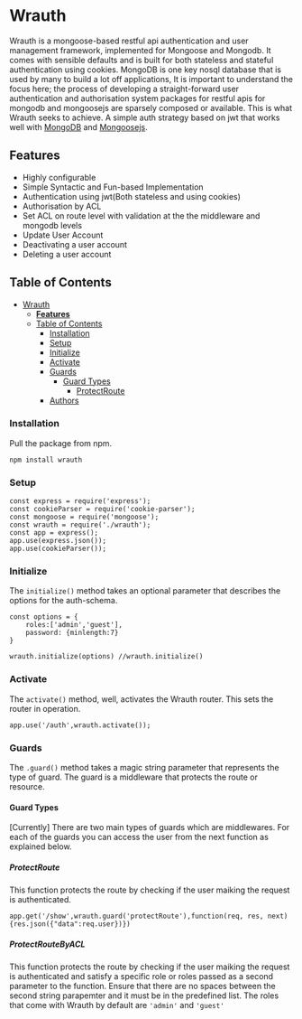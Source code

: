 # Wrauth
Wrauth is a mongoose-based restful api authentication and user management framework, implemented for Mongoose and Mongodb. It comes with sensible defaults and is built for both stateless and stateful authentication using cookies. MongoDB is one key nosql database that is used by many to build a lot off applications,   It is important to understand the focus here; the process of developing a straight-forward user authentication and authorisation system packages for restful apis for mongodb and mongoosejs are sparsely composed or available. This is what Wrauth seeks to achieve. A simple auth strategy based on jwt that works well with [MongoDB](https://www.mongodb.com/) and [Mongoosejs](https://mongoosejs.com/).

## **Features**
* Highly configurable
* Simple Syntactic and Fun-based Implementation
* Authentication using jwt(Both stateless and using cookies)
* Authorisation by ACL
* Set ACL on route level with validation at the the middleware and mongodb levels
* Update User Account
* Deactivating a user account
* Deleting a user account

## Table of Contents
- [Wrauth](#wrauth)
  - [**Features**](#features)
  - [Table of Contents](#table-of-contents)
    - [Installation](#installation)
    - [Setup](#setup)
    - [Initialize](#initialize)
    - [Activate](#activate)
    - [Guards](#guards)
      - [Guard Types](#guard-types)
        - [ProtectRoute](#protectroute)
    - [Authors](#authors)
        

<!-- toc -->

### Installation
Pull the package from npm.

```
npm install wrauth
```

### Setup

```
const express = require('express');
const cookieParser = require('cookie-parser');
const mongoose = require('mongoose');
const wrauth = require('./wrauth');
const app = express();
app.use(express.json());
app.use(cookieParser()); 

```

### Initialize
The ```initialize()``` method takes an optional parameter that describes the options for the auth-schema.   
```
const options = {
    roles:['admin','guest'],
    password: {minlength:7}
}

wrauth.initialize(options) //wrauth.initialize()
```
### Activate
The ```activate()``` method, well, activates the Wrauth router. This sets the router in operation.
```
app.use('/auth',wrauth.activate());
```

### Guards
The ```.guard()``` method takes a magic string parameter that represents the type of guard. The guard is a middleware that protects the route or resource.

#### Guard Types
[Currently] There are two main types of guards which are middlewares. For each of the guards you can access the user from the next function as explained below.

##### ProtectRoute
This function protects the route by checking if the user maiking the request is authenticated.  

```app.get('/show',wrauth.guard('protectRoute'),function(req, res, next){res.json({"data":req.user})})```

##### ProtectRouteByACL
This function protects the route by checking if the user maiking the request is authenticated and satisfy a specific role or roles passed as a second parameter to the function. Ensure that there are no spaces between the second string parapemter and it must be in the predefined list. The roles that come with Wrauth by default are ```'admin'``` and ```'guest'```  




